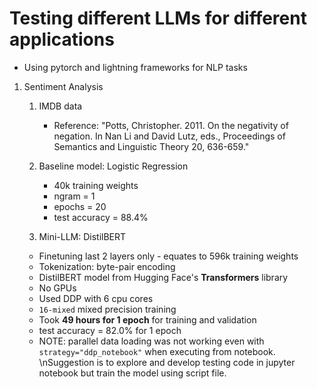 # Testing different LLMs for different applications

* Using pytorch and lightning frameworks for NLP tasks

1. Sentiment Analysis

   1. IMDB data
      * Reference: "Potts, Christopher. 2011. On the negativity of negation. In Nan Li and
David Lutz, eds., Proceedings of Semantics and Linguistic Theory 20,
636-659."
      
   2. Baseline model: Logistic Regression
      * 40k training weights
      * ngram = 1
      * epochs = 20
      * test accuracy = 88.4%
      
   3. Mini-LLM: DistilBERT
     * Finetuning last 2 layers only - equates to 596k training weights
     * Tokenization: byte-pair encoding
     * DistilBERT model from Hugging Face's **Transformers** library
     * No GPUs
     * Used DDP with 6 cpu cores
     * `16-mixed` mixed precision training 
     * Took **49 hours for 1 epoch** for training and validation
     * test accuracy = 82.0% for 1 epoch
     * NOTE: parallel data loading was not working even with `strategy="ddp_notebook"` when executing from notebook. 
       \nSuggestion is to explore and develop testing code in jupyter notebook but train the model using script file.
   